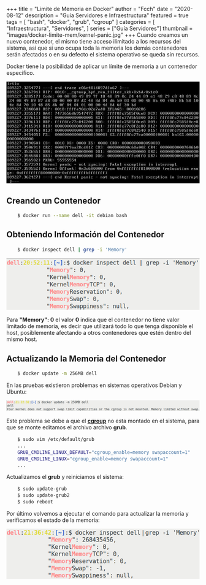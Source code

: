 +++
title = "Limite de Memoria en Docker"
author = "Fcch"
date = "2020-08-12"
description = "Guía Servidores e Infraestructura"
featured = true
tags = [
    "bash",
    "docker",
    "grub",
    "cgroup"
]
categories = [
    "Infraestructura",
    "Servidores",
]
series = ["Guía Servidores"]
thumbnail = "images/docker-limite-mem/kernel-panic.jpg"
+++
Cuando creamos un nuevo contenedor, el mismo tiene acceso ilimitado a los recursos del sistema, así que si uno ocupa toda la memoria los demás contenedores serán afectados o en su defecto el sistema operativo se queda sin recursos.

Docker tiene la posibilidad de aplicar un límite de memoria a un contenedor específico.

<!--more-->

![](/images/docker-limite-mem/kernel-panic.jpg)

## Creando un Contenedor

```bash
    $ docker run --name dell -it debian bash
```

## Obteniendo Información del Contenedor

```bash
    $ docker inspect dell | grep -i 'Memory'
```

![](/images/docker-limite-mem/docker-memory.png)

Para **"Memory": 0** el valor **0** indica que el contenedor no tiene valor limitado de memoria, es decir que utilizará todo lo que tenga disponible el host, posiblemente afectando a otros contenedores que estén dentro del mismo host.

## Actualizando la Memoria del Contenedor

```bash
    $ docker update -m 256MB dell
```

En las pruebas existieron problemas en sistemas operativos Debian y Ubuntu:

![](/images/docker-limite-mem/docker-kernel-fail.png)

Este problema se debe a que el [**cgroup**](https://en.wikipedia.org/wiki/Cgroups) no esta montado en el sistema, para que se monte editamos el archivo archivo **grub**.

```bash
    $ sudo vim /etc/default/grub
    ...
    GRUB_CMDLINE_LINUX_DEFAULT="cgroup_enable=memory swapaccount=1"
    GRUB_CMDLINE_LINUX="cgroup_enable=memory swapaccount=1"
    ...
```

Actualizamos el **grub** y reiniciamos el sistema:

```bash
    $ sudo update-grub
    $ sudo update-grub2
    $ sudo reboot
```

Por último volvemos a ejecutar el comando para actualizar la memoria y verificamos el estado de la memoria:

![](/images/docker-limite-mem/docker-update-mem.png)
